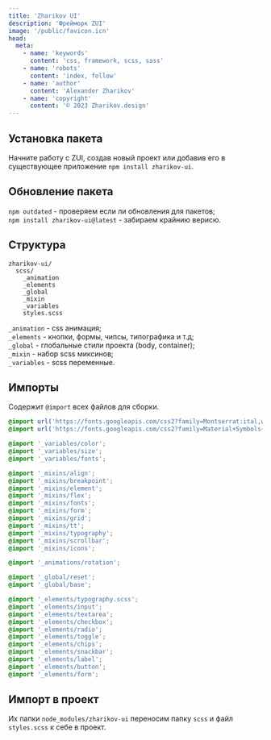```yaml
---
title: 'Zharikov UI'
description: 'Фрейморк ZUI'
image: '/public/favicon.icn'
head:
  meta:
    - name: 'keywords'
      content: 'css, framework, scss, sass'
    - name: 'robots'
      content: 'index, follow'
    - name: 'author'
      content: 'Alexander Zharikov'
    - name: 'copyright'
      content: '© 2023 Zharikov.design'
---
```

## Установка пакета
Начните работу с ZUI, создав новый проект или добавив его в существующее приложение `npm install zharikov-ui`.

## Обновление пакета
`npm outdated` - проверяем если ли обновления для пакетов;  
`npm install zharikov-ui@latest` - забираем крайнию верисю.

## Структура
```
zharikov-ui/
  scss/
    _animation
    _elements
    _global
    _mixin
    _variables
    styles.scss
```
`_animation` - css анимация;  
`_elements` - кнопки, формы, чипсы, типографика и т.д;  
`_global` - глобальные стили проекта (body, container);  
`_mixin` - набор scss миксинов;  
`_variables` - scss переменные.

## Импорты
Содержит `@import` всех файлов для сборки.
```scss
@import url('https://fonts.googleapis.com/css2?family=Montserrat:ital,wght@0,100..900;1,100..900&display=swap');
@import url('https://fonts.googleapis.com/css2?family=Material+Symbols+Rounded');

@import '_variables/color';
@import '_variables/size';
@import '_variables/fonts';

@import '_mixins/align';
@import '_mixins/breakpoint';
@import '_mixins/element';
@import '_mixins/flex';
@import '_mixins/fonts';
@import '_mixins/form';
@import '_mixins/grid';
@import '_mixins/tt';
@import '_mixins/typography';
@import '_mixins/scrollbar';
@import '_mixins/icons';

@import '_animations/rotation';

@import '_global/reset';
@import '_global/base';

@import '_elements/typography.scss';
@import '_elements/input';
@import '_elements/textarea';
@import '_elements/checkbox';
@import '_elements/radio';
@import '_elements/toggle';
@import '_elements/chips';
@import '_elements/snackbar';
@import '_elements/label';
@import '_elements/button';
@import '_elements/form';
```

## Импорт в проект
Их папки `node_modules/zharikov-ui` переносим папку `scss` и файл `styles.scss` к себе в проект.